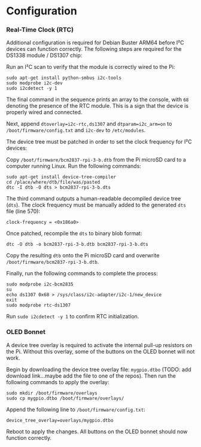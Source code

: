# Configuration

### Real-Time Clock (RTC)

Additional configuration is required for Debian Buster ARM64 before I²C devices can function correctly. The following steps are required for the DS1338 module / DS1307 chip:

Run an I²C scan to verify that the module is correctly wired to the Pi:

```
sudo apt-get install python-smbus i2c-tools
sudo modprobe i2c-dev
sudo i2cdetect -y 1
```

The final command in the sequence prints an array to the console, with `68` denoting the presence of the RTC module. This is a sign that the device is properly wired and connected.

Next, append `dtoverlay=i2c-rtc,ds1307` and `dtparam=i2c_arm=on` to `/boot/firmware/config.txt` and `i2c-dev` to `/etc/modules`.

The device tree must be patched in order to set the clock frequency for I²C devices:

Copy `/boot/firmware/bcm2837-rpi-3-b.dtb` from the Pi microSD card to a computer running Linux. Run the following commands:

```
sudo apt-get install device-tree-compiler
cd /place/where/dtb/file/was/pasted
dtc -I dtb -O dts > bcm2837-rpi-3-b.dts
```

The third command outputs a human-readable decompiled device tree (`dts`). The clock frequency must be manually added to the generated `dts` file (line 570):

`clock-frequency = <0x186a0>`

Once patched, recompile the `dts` to binary blob format:

`dtc -O dtb -o bcm2837-rpi-3-b.dtb bcm2837-rpi-3-b.dts`

Copy the resulting `dtb` onto the Pi microSD card and overwrite `/boot/firmware/bcm2837-rpi-3-b.dtb`.

Finally, run the following commands to complete the process:

```
sudo modprobe i2c-bcm2835
su
echo ds1307 0x68 > /sys/class/i2c-adapter/i2c-1/new_device
exit
sudo modprobe rtc-ds1307
```

Run `sudo i2cdetect -y 1` to confirm RTC initialization.

### OLED Bonnet

A device tree overlay is required to activate the internal pull-up resistors on the Pi. Without this overlay, some of the buttons on the OLED bonnet will not work.

Begin by downloading the device tree overlay file: `mygpio.dtbo` (TODO: add download link...maybe add the file to one of the repos). Then run the following commands to apply the overlay:

```
sudo mkdir /boot/firmware/overlays
sudo cp mygpio.dtbo /boot/firmware/overlays/
```

Append the following line to `/boot/firmware/config.txt`:

`device_tree_overlay=overlays/mygpio.dtbo`

Reboot to apply the changes. All buttons on the OLED bonnet should now function correctly.
